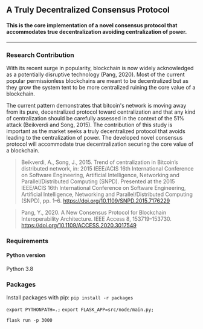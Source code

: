 ## A Truly Decentralized Consensus Protocol

#### This is the core implementation of a novel consensus protocol that accommodates true decentralization avoiding centralization of power.
---
### Research Contribution

With its recent surge in popularity, blockchain is now widely acknowledged as a potentially
disruptive technology (Pang, 2020). Most of the current popular permissionless blockchains are
meant to be decentralized but as they grow the system tent to be more centralized ruining the core
value of a blockchain.

The current pattern demonstrates that bitcoin's network is moving away from its pure,
decentralized protocol toward centralization and that any kind of centralization should be carefully
assessed in the context of the 51% attack (Beikverdi and Song, 2015). The contribution of this
study is important as the market seeks a truly decentralized protocol that avoids leading to the
centralization of power. The developed novel consensus protocol will accommodate true decentralization 
securing the core value of a blockchain.


>Beikverdi, A., Song, J., 2015. Trend of centralization in Bitcoin’s distributed network, in: 2015
  IEEE/ACIS 16th International Conference on Software Engineering, Artificial Intelligence,
  Networking and Parallel/Distributed Computing (SNPD). Presented at the 2015 IEEE/ACIS
  16th International Conference on Software Engineering, Artificial Intelligence, Networking
  and Parallel/Distributed Computing (SNPD), pp. 1–6.
  https://doi.org/10.1109/SNPD.2015.7176229
  
>Pang, Y., 2020. A New Consensus Protocol for Blockchain Interoperability Architecture. IEEE
  Access 8, 153719–153730. https://doi.org/10.1109/ACCESS.2020.3017549

### Requirements

#### Python version
Python 3.8

### Packages
Install packages with pip:
`pip install -r packages`

`export PYTHONPATH=.;`
`export FLASK_APP=src/node/main.py;`

`flask run -p 3000`